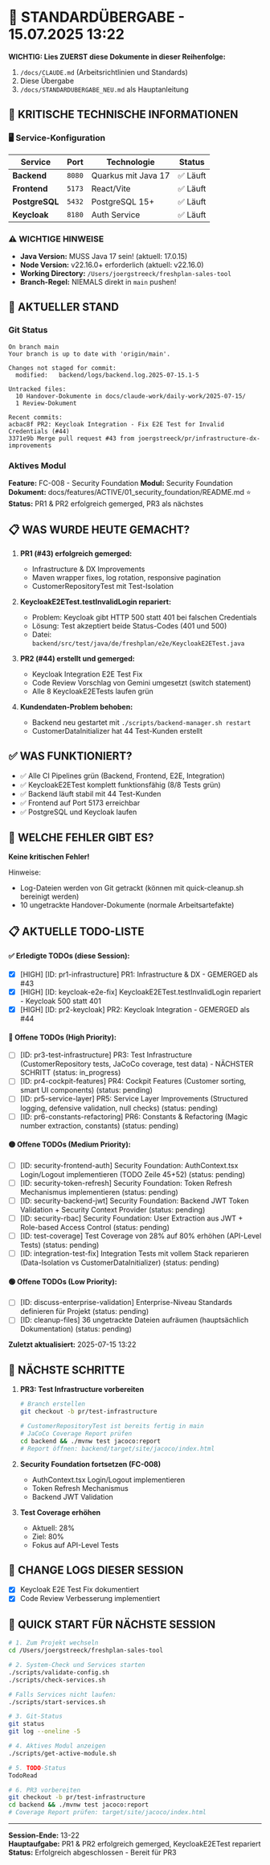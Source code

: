 # 🔄 STANDARDÜBERGABE - 15.07.2025 13:22

**WICHTIG: Lies ZUERST diese Dokumente in dieser Reihenfolge:**
1. `/docs/CLAUDE.md` (Arbeitsrichtlinien und Standards)
2. Diese Übergabe
3. `/docs/STANDARDUBERGABE_NEU.md` als Hauptanleitung

## 🚨 KRITISCHE TECHNISCHE INFORMATIONEN

### 🖥️ Service-Konfiguration
| Service | Port | Technologie | Status |
|---------|------|-------------|--------|
| **Backend** | `8080` | Quarkus mit Java 17 | ✅ Läuft |
| **Frontend** | `5173` | React/Vite | ✅ Läuft |
| **PostgreSQL** | `5432` | PostgreSQL 15+ | ✅ Läuft |
| **Keycloak** | `8180` | Auth Service | ✅ Läuft |

### ⚠️ WICHTIGE HINWEISE
- **Java Version:** MUSS Java 17 sein! (aktuell: 17.0.15)
- **Node Version:** v22.16.0+ erforderlich (aktuell: v22.16.0)
- **Working Directory:** `/Users/joergstreeck/freshplan-sales-tool`
- **Branch-Regel:** NIEMALS direkt in `main` pushen!

## 🎯 AKTUELLER STAND

### Git Status
```
On branch main
Your branch is up to date with 'origin/main'.

Changes not staged for commit:
  modified:   backend/logs/backend.log.2025-07-15.1-5

Untracked files:
  10 Handover-Dokumente in docs/claude-work/daily-work/2025-07-15/
  1 Review-Dokument

Recent commits:
acbac8f PR2: Keycloak Integration - Fix E2E Test for Invalid Credentials (#44)
3371e9b Merge pull request #43 from joergstreeck/pr/infrastructure-dx-improvements
```

### Aktives Modul
**Feature:** FC-008 - Security Foundation
**Modul:** Security Foundation
**Dokument:** docs/features/ACTIVE/01_security_foundation/README.md ⭐
**Status:** PR1 & PR2 erfolgreich gemerged, PR3 als nächstes

## 📋 WAS WURDE HEUTE GEMACHT?

1. **PR1 (#43) erfolgreich gemerged:**
   - Infrastructure & DX Improvements
   - Maven wrapper fixes, log rotation, responsive pagination
   - CustomerRepositoryTest mit Test-Isolation

2. **KeycloakE2ETest.testInvalidLogin repariert:**
   - Problem: Keycloak gibt HTTP 500 statt 401 bei falschen Credentials
   - Lösung: Test akzeptiert beide Status-Codes (401 und 500)
   - Datei: `backend/src/test/java/de/freshplan/e2e/KeycloakE2ETest.java`

3. **PR2 (#44) erstellt und gemerged:**
   - Keycloak Integration E2E Test Fix
   - Code Review Vorschlag von Gemini umgesetzt (switch statement)
   - Alle 8 KeycloakE2ETests laufen grün

4. **Kundendaten-Problem behoben:**
   - Backend neu gestartet mit `./scripts/backend-manager.sh restart`
   - CustomerDataInitializer hat 44 Test-Kunden erstellt

## ✅ WAS FUNKTIONIERT?

- ✅ Alle CI Pipelines grün (Backend, Frontend, E2E, Integration)
- ✅ KeycloakE2ETest komplett funktionsfähig (8/8 Tests grün)
- ✅ Backend läuft stabil mit 44 Test-Kunden
- ✅ Frontend auf Port 5173 erreichbar
- ✅ PostgreSQL und Keycloak laufen

## 🚨 WELCHE FEHLER GIBT ES?

**Keine kritischen Fehler!** 

Hinweise:
- Log-Dateien werden von Git getrackt (können mit quick-cleanup.sh bereinigt werden)
- 10 ungetrackte Handover-Dokumente (normale Arbeitsartefakte)


## 📋 AKTUELLE TODO-LISTE

#### ✅ Erledigte TODOs (diese Session):
- [x] [HIGH] [ID: pr1-infrastructure] PR1: Infrastructure & DX - GEMERGED als #43
- [x] [HIGH] [ID: keycloak-e2e-fix] KeycloakE2ETest.testInvalidLogin repariert - Keycloak 500 statt 401
- [x] [HIGH] [ID: pr2-keycloak] PR2: Keycloak Integration - GEMERGED als #44

#### 🔴 Offene TODOs (High Priority):
- [ ] [ID: pr3-test-infrastructure] PR3: Test Infrastructure (CustomerRepository tests, JaCoCo coverage, test data) - NÄCHSTER SCHRITT (status: in_progress)
- [ ] [ID: pr4-cockpit-features] PR4: Cockpit Features (Customer sorting, smart UI components) (status: pending)
- [ ] [ID: pr5-service-layer] PR5: Service Layer Improvements (Structured logging, defensive validation, null checks) (status: pending)
- [ ] [ID: pr6-constants-refactoring] PR6: Constants & Refactoring (Magic number extraction, constants) (status: pending)

#### 🟡 Offene TODOs (Medium Priority):
- [ ] [ID: security-frontend-auth] Security Foundation: AuthContext.tsx Login/Logout implementieren (TODO Zeile 45+52) (status: pending)
- [ ] [ID: security-token-refresh] Security Foundation: Token Refresh Mechanismus implementieren (status: pending)
- [ ] [ID: security-backend-jwt] Security Foundation: Backend JWT Token Validation + Security Context Provider (status: pending)
- [ ] [ID: security-rbac] Security Foundation: User Extraction aus JWT + Role-based Access Control (status: pending)
- [ ] [ID: test-coverage] Test Coverage von 28% auf 80% erhöhen (API-Level Tests) (status: pending)
- [ ] [ID: integration-test-fix] Integration Tests mit vollem Stack reparieren (Data-Isolation vs CustomerDataInitializer) (status: pending)

#### 🟢 Offene TODOs (Low Priority):
- [ ] [ID: discuss-enterprise-validation] Enterprise-Niveau Standards definieren für Projekt (status: pending)
- [ ] [ID: cleanup-files] 36 ungetrackte Dateien aufräumen (hauptsächlich Dokumentation) (status: pending)

**Zuletzt aktualisiert:** 2025-07-15 13:22
## 🔧 NÄCHSTE SCHRITTE

1. **PR3: Test Infrastructure vorbereiten**
   ```bash
   # Branch erstellen
   git checkout -b pr/test-infrastructure
   
   # CustomerRepositoryTest ist bereits fertig in main
   # JaCoCo Coverage Report prüfen
   cd backend && ./mvnw test jacoco:report
   # Report öffnen: backend/target/site/jacoco/index.html
   ```

2. **Security Foundation fortsetzen (FC-008)**
   - AuthContext.tsx Login/Logout implementieren
   - Token Refresh Mechanismus
   - Backend JWT Validation

3. **Test Coverage erhöhen**
   - Aktuell: 28%
   - Ziel: 80%
   - Fokus auf API-Level Tests

## 📝 CHANGE LOGS DIESER SESSION
- [x] Keycloak E2E Test Fix dokumentiert
- [x] Code Review Verbesserung implementiert

## 🚀 QUICK START FÜR NÄCHSTE SESSION
```bash
# 1. Zum Projekt wechseln
cd /Users/joergstreeck/freshplan-sales-tool

# 2. System-Check und Services starten
./scripts/validate-config.sh
./scripts/check-services.sh

# Falls Services nicht laufen:
./scripts/start-services.sh

# 3. Git-Status
git status
git log --oneline -5

# 4. Aktives Modul anzeigen
./scripts/get-active-module.sh

# 5. TODO-Status
TodoRead

# 6. PR3 vorbereiten
git checkout -b pr/test-infrastructure
cd backend && ./mvnw test jacoco:report
# Coverage Report prüfen: target/site/jacoco/index.html
```

---
**Session-Ende:** 13-22  
**Hauptaufgabe:** PR1 & PR2 erfolgreich gemerged, KeycloakE2ETest repariert  
**Status:** Erfolgreich abgeschlossen - Bereit für PR3
